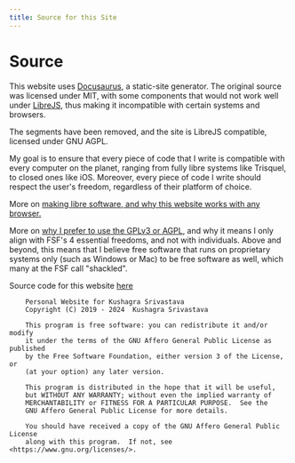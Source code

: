 ```yaml
---
title: Source for this Site
---
```


# Source

This website uses [Docusaurus](https://docusaurus.io), a static-site generator. The original source was licensed under MIT, with some components that would not work well under [LibreJS](https://www.gnu.org/software/librejs/index.html), thus making it incompatible with certain systems and browsers.

The segments have been removed, and the site is LibreJS compatible, licensed under GNU AGPL.

My goal is to ensure that every piece of code that I write is compatible with every computer on the planet, ranging from fully libre systems like Trisquel, to closed ones like iOS. Moreover, every piece of code I write should respect the user's freedom, regardless of their platform of choice.

More on [making libre software, and why this website works with any browser.](/bestViewedByAnyBrowser)

More on [why I prefer to use the GPLv3 or AGPL](/disclaimer_fsf), and why it means I only align with FSF's 4 essential freedoms, and not with individuals. Above and beyond, this means that I believe free software that runs on proprietary systems only (such as Windows or Mac) to be free software as well, which many at the FSF call "shackled".

Source code for this website [here](https://github.com/suobset/skushagra)

```
    Personal Website for Kushagra Srivastava
    Copyright (C) 2019 - 2024  Kushagra Srivastava

    This program is free software: you can redistribute it and/or modify
    it under the terms of the GNU Affero General Public License as published
    by the Free Software Foundation, either version 3 of the License, or
    (at your option) any later version.

    This program is distributed in the hope that it will be useful,
    but WITHOUT ANY WARRANTY; without even the implied warranty of
    MERCHANTABILITY or FITNESS FOR A PARTICULAR PURPOSE.  See the
    GNU Affero General Public License for more details.

    You should have received a copy of the GNU Affero General Public License
    along with this program.  If not, see <https://www.gnu.org/licenses/>.
```